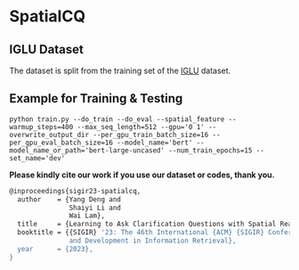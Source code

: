 # SpatialCQ

## IGLU Dataset
The dataset is split from the training set of the [IGLU](https://github.com/microsoft/iglu-datasets) dataset.

## Example for Training & Testing
`python train.py --do_train --do_eval --spatial_feature --warmup_steps=400 --max_seq_length=512 --gpu='0 1' --overwrite_output_dir --per_gpu_train_batch_size=16 --per_gpu_eval_batch_size=16 --model_name='bert' --model_name_or_path='bert-large-uncased' --num_train_epochs=15 --set_name='dev'`

__Please kindly cite our work if you use our dataset or codes, thank you.__
```bash
@inproceedings{sigir23-spatialcq,
  author    = {Yang Deng and
               Shaiyi Li and
               Wai Lam},
  title     = {Learning to Ask Clarification Questions with Spatial Reasoning},
  booktitle = {{SIGIR} '23: The 46th International {ACM} {SIGIR} Conference on Research
               and Development in Information Retrieval},
  year      = {2023},
}
```
